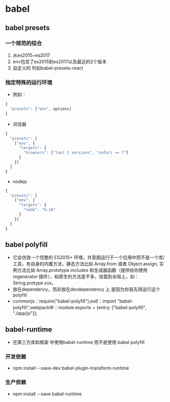 # babel
## babel presets
### 一个规范的综合 
1. 从es2015~es2017
2. env包含了es2015到es2017以及最近的2个版本
3. 自定义的 列如babel-presets-react
### 指定特殊的运行环境
* 例如：
```javascript
{
  "presets": ["env", options]
}
```
* 浏览器
```javascript
{
  "presets": [
    ["env", {
      "targets": {
        "browsers": ["last 2 versions", "safari >= 7"]
      }
    }]
  ]
}
```
* nodejs
```javascript
{
  "presets": [
    ["env", {
      "targets": {
        "node": "6.10"
      }
    }]
  ]
}
```
## babel polyfill
* 它会仿效一个完整的 ES2015+ 环境，并意图运行于一个应用中而不是一个库/工具，有自身的内置方法，静态方法比如 Array.from 或者 Object.assign, 实例方法比如 Array.prototype.includes 和生成器函数（提供给你使用 regenerator 插件），和原生的方法差不多，挂载到全局上，如：String.protype.xxx。
* 放在dependency，而非放在devdependency 上 是因为你首先得运行这个polyfill
* commonjs：require("babel-polyfill");es6：import "babel-polyfill";webpack中：module.exports = {entry: ["babel-polyfill", "./app/js"]};

## babel-runtime
* 在第三方库和框架 中使用babel-runtime 而不是使用 babel polyfill
### 开发依赖
* npm install --save-dev babel-plugin-transform-runtime
### 生产依赖
* npm install --save babel-runtime